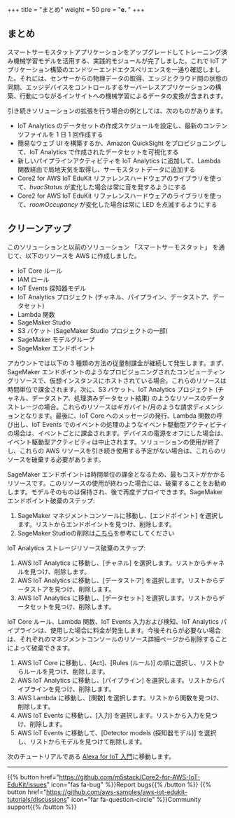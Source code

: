 +++
title = "まとめ"
weight = 50
pre = "<b>e. </b>"
+++

## まとめ
スマートサーモスタットアプリケーションをアップグレードしてトレーニング済み機械学習モデルを活用する、実践的モジュールが完了しました。これで IoT アプリケーション構築のエンドツーエンドエクスペリエンスを一通り確認しました。それには、センサーからの物理データの取得、エッジとクラウド間の状態の同期、エッジデバイスをコントロールするサーバーレスアプリケーションの構築、行動につながるインサイトへの機械学習によるデータの変換が含まれます。

引き続きソリューションの拡張を行う場合の例としては、次のものがあります。

* IoT Analytics のデータセットの作成スケジュールを設定し、最新のコンテンツファイルを 1 日 1 回作成する
* 簡易なウェブ UI を構築するか、Amazon QuickSight をプロビジョニングして、IoT Analytics で作成されたデータセットを可視化する
* 新しいパイプラインアクティビティを IoT Analytics に追加して、Lambda 関数経由で局地天気を取得し、サーモスタットデータに追加する
* Core2 for AWS IoT EduKit リファレンスハードウェアのライブラリを使って、*hvacStatus* が変化した場合は常に音を発するようにする
* Core2 for AWS IoT EduKit リファレンスハードウェアのライブラリを使って、*roomOccupancy* が変化した場合は常に LED を点滅するようにする

## クリーンアップ
このソリューションと以前のソリューション 「スマートサーモスタット」 を通じて、以下のリソースを AWS に作成しました。

* IoT Core ルール
* IAM ロール
* IoT Events 探知器モデル
* IoT Analytics プロジェクト (チャネル、パイプライン、データストア、データセット)
* Lambda 関数
* SageMaker Studio
* S3 バケット (SageMaker Studio プロジェクトの一部)
* SageMaker モデルグループ
* SageMaker エンドポイント

アカウントでは以下の 3 種類の方法の従量制課金が継続して発生します。まず、SageMaker エンドポイントのようなプロビジョニングされたコンピューティングリソースで、仮想インスタンスにホストされている場合。これらのリソースは時間単位で課金されます。次に、S3 バケット、IoT Analytics プロジェクト (チャネル、データストア、処理済みデータセット結果) のようなリソースのデータストレージの場合。これらのリソースはギガバイト/月のような請求ディメンションとなります。最後に、IoT Core へのメッセージの発行、Lambda 関数の呼び出し、IoT Events でのイベントの処理のようなイベント駆動型アクティビティの場合は、イベントごとに課金されます。デバイスの電源をオフにした場合は、イベント駆動型アクティビティは中止されます。ソリューションの使用が終了し、これらの AWS リソースを引き続き使用する予定がない場合は、これらのリソースを破棄する必要があります。

SageMaker エンドポイントは時間単位の課金となるため、最もコストがかかるリソースです。このリソースの使用が終わった場合には、破棄することをお勧めします。モデルそのものは保持され、後で再度デプロイできます。SageMaker エンドポイント破棄のステップ:

1. SageMaker マネジメントコンソールに移動し、[エンドポイント] を選択します。リストからエンドポイントを見つけ、削除します。
2. SageMaker Studioの削除は[こちら](https://docs.aws.amazon.com/sagemaker/latest/dg/gs-studio-delete-domain.html#gs-studio-delete-domain-studio)を参考にしてください

IoT Analytics ストレージリソース破棄のステップ:

1. AWS IoT Analytics に移動し、[チャネル] を選択します。リストからチャネルを見つけ、削除します。
2. AWS IoT Analytics に移動し、[データストア] を選択します。リストからデータストアを見つけ、削除します。
3. AWS IoT Analytics に移動し、[データセット] を選択します。リストからデータセットを見つけ、削除します。

IoT Core ルール、Lambda 関数、IoT Events 入力および検知、IoT Analytics パイプラインは、使用した場合に料金が発生します。今後それらが必要ない場合は、それぞれのマネジメントコンソールのリソース詳細ページから削除することによって破棄できます。

1. AWS IoT Core に移動し、[Act]、[Rules (ルール)] の順に選択し、リストからルールを見つけ、削除します。
2. AWS IoT Analytics に移動し、[パイプライン] を選択します。リストからパイプラインを見つけ、削除します。
3. AWS Lambda に移動し、[関数] を選択します。リストから関数を見つけ、削除します。
4. AWS IoT Events に移動し、[入力] を選択します。リストから入力を見つけ、削除します。
5. AWS IoT Events に移動して、[Detector models (探知器モデル)] を選択し、リストからモデルを見つけて削除します。

次のチュートリアルである [Alexa for IoT 入門](/jp/intro-to-alexa-for-iot.html)に移動します。

---
{{% button href="https://github.com/m5stack/Core2-for-AWS-IoT-EduKit/issues" icon="fas fa-bug" %}}Report bugs{{% /button %}} {{% button href="https://github.com/aws-samples/aws-iot-edukit-tutorials/discussions" icon="far fa-question-circle" %}}Community support{{% /button %}}